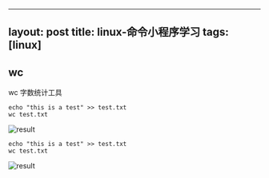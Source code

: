 
---
layout: post
title: linux-命令小程序学习 
tags: [linux]
---

## wc

wc 字数统计工具

    echo "this is a test" >> test.txt
    wc test.txt

<!-- more -->

![result](/img/wc-echo-1.png)

    echo "this is a test" >> test.txt
    wc test.txt

![result](/img/wc-echo-2.png)



